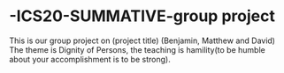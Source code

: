 # -ICS20-SUMMATIVE-group project
This is our group project on (project title) (Benjamin, Matthew and David)
The theme is Dignity of Persons, the teaching is hamility(to be humble about your accomplishment is to be strong).
